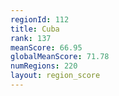 ```yaml
---
regionId: 112
title: Cuba
rank: 137
meanScore: 66.95
globalMeanScore: 71.78
numRegions: 220
layout: region_score
---
```

